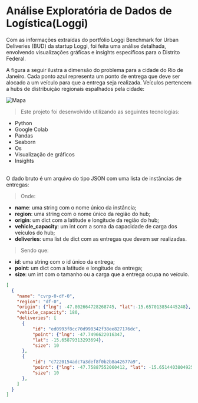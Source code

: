 # Análise Exploratória de Dados de Logística(Loggi)  

Com as informações extraídas do portfólio Loggi Benchmark for Urban Deliveries (BUD) da startup Loggi, foi feita uma análise detalhada, envolvendo visualizações gráficas e insights específicos para o Distrito Federal.<br>                      

A figura a seguir ilustra a dimensão do problema para a cidade do Rio de Janeiro. Cada ponto azul representa um ponto de entrega que deve ser alocado a um veículo para que a entrega seja realizada. Veículos pertencem a hubs de distribuição regionais espalhados pela cidade:

![Mapa](mapa.imagem.png)      

> Este projeto foi desenvolvido utilizando as seguintes tecnologias:
- Python
- Google Colab
- Pandas
- Seaborn
- Os
- Visualização de gráficos
- Insights

<br>O dado bruto é um arquivo do tipo JSON com uma lista de instâncias de entregas:
> Onde:
* **name**: uma string com o nome único da instância;
* **region**: uma string com o nome único da região do hub; 
* **origin**: um dict com a latitude e longitude da região do hub;
* **vehicle_capacity**: um int com a soma da capacidade de carga dos veículos do hub;
* **deliveries**: uma list de dict com as entregas que devem ser realizadas.                         

> Sendo que:
* **id**: uma string com o id único da entrega; 
* **point**: um dict com a latitude e longitude da entrega; 
* **size**: um int com o tamanho ou a carga que a entrega ocupa no veículo. 

```json
[
  {
    "name": "cvrp-0-df-0",
    "region": "df-0",
    "origin": {"lng": -47.802664728268745, "lat":-15.657013854445248},
    "vehicle_capacity": 180,
    "deliveries": [
      {
          "id": "ed0993f8cc70d998342f38ee827176dc",
          "point": {"lng": -47.7496622016347,
          "lat": -15.65879313293694},
          "size": 10
      },
      {
          "id": "c7220154adc7a3def8f0b2b8a42677a9",
          "point": {"lng": -47.75887552060412, "lat": -15.651440380492554},
          "size": 10
      },
    ]
  }
]              
